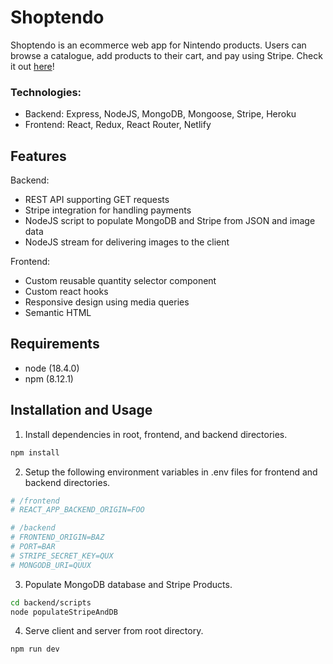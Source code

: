 # Shoptendo

Shoptendo is an ecommerce web app for Nintendo products. Users can browse a catalogue, add products to their cart, and pay using Stripe. Check it out [here](https://shoptendo.netlify.app)!

### Technologies:
* Backend: Express, NodeJS, MongoDB, Mongoose, Stripe, Heroku
* Frontend: React, Redux, React Router, Netlify

## Features

Backend:
* REST API supporting GET requests
* Stripe integration for handling payments
* NodeJS script to populate MongoDB and Stripe from JSON and image data
* NodeJS stream for delivering images to the client

Frontend:
* Custom reusable quantity selector component
* Custom react hooks
* Responsive design using media queries
* Semantic HTML

## Requirements

* node (18.4.0)
* npm (8.12.1)

## Installation and Usage

1. Install dependencies in root, frontend, and backend directories.

```bash
npm install
```

2.  Setup the following environment variables in .env files for frontend and backend directories.

```bash
# /frontend
# REACT_APP_BACKEND_ORIGIN=FOO

# /backend
# FRONTEND_ORIGIN=BAZ
# PORT=BAR
# STRIPE_SECRET_KEY=QUX
# MONGODB_URI=QUUX
```

3. Populate MongoDB database and Stripe Products.

```bash
cd backend/scripts
node populateStripeAndDB
```

4. Serve client and server from root directory.

```bash
npm run dev
```
